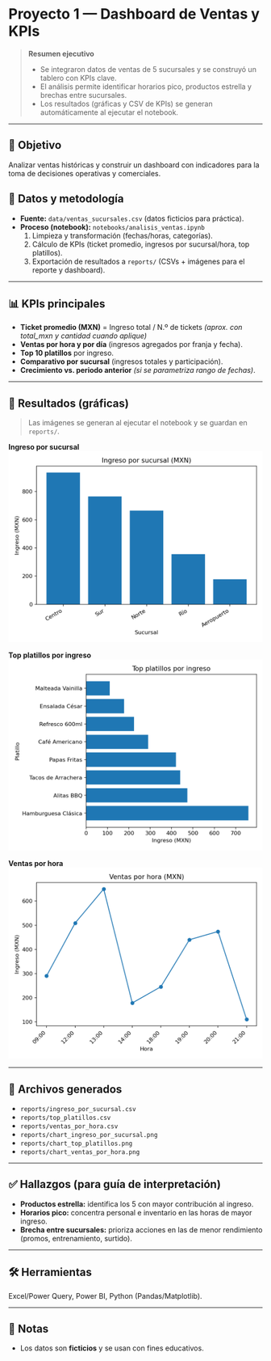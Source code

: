 # Proyecto 1 — Dashboard de Ventas y KPIs

> **Resumen ejecutivo**
> - Se integraron datos de ventas de 5 sucursales y se construyó un tablero con KPIs clave.
> - El análisis permite identificar horarios pico, productos estrella y brechas entre sucursales.
> - Los resultados (gráficas y CSV de KPIs) se generan automáticamente al ejecutar el notebook.

---

## 🎯 Objetivo
Analizar ventas históricas y construir un dashboard con indicadores para la toma de decisiones operativas y comerciales.

## 🧪 Datos y metodología
- **Fuente:** `data/ventas_sucursales.csv` (datos ficticios para práctica).
- **Proceso (notebook):** `notebooks/analisis_ventas.ipynb`
  1) Limpieza y transformación (fechas/horas, categorías).  
  2) Cálculo de KPIs (ticket promedio, ingresos por sucursal/hora, top platillos).  
  3) Exportación de resultados a `reports/` (CSVs + imágenes para el reporte y dashboard).

---

## 📊 KPIs principales
- **Ticket promedio (MXN)** = Ingreso total / N.º de tickets *(aprox. con total_mxn y cantidad cuando aplique)*  
- **Ventas por hora y por día** (ingresos agregados por franja y fecha).  
- **Top 10 platillos** por ingreso.  
- **Comparativo por sucursal** (ingresos totales y participación).  
- **Crecimiento vs. periodo anterior** *(si se parametriza rango de fechas)*.

---

## 🧾 Resultados (gráficas)
> Las imágenes se generan al ejecutar el notebook y se guardan en `reports/`.

**Ingreso por sucursal**
![Ingreso por sucursal](reports/ingreso_por_sucursal.png)

**Top platillos por ingreso**
![Top platillos](reports/top_platillos_por_ingreso.png)

**Ventas por hora**
![Ventas por hora](reports/ventas_por_hora.png)

---

## 📂 Archivos generados
- `reports/ingreso_por_sucursal.csv`  
- `reports/top_platillos.csv`  
- `reports/ventas_por_hora.csv`  
- `reports/chart_ingreso_por_sucursal.png`  
- `reports/chart_top_platillos.png`  
- `reports/chart_ventas_por_hora.png`

---

## ✅ Hallazgos (para guía de interpretación)
- **Productos estrella:** identifica los 5 con mayor contribución al ingreso.  
- **Horarios pico:** concentra personal e inventario en las horas de mayor ingreso.  
- **Brecha entre sucursales:** prioriza acciones en las de menor rendimiento (promos, entrenamiento, surtido).  

---

## 🛠 Herramientas
Excel/Power Query, Power BI, Python (Pandas/Matplotlib).

---

## 📝 Notas
- Los datos son **ficticios** y se usan con fines educativos.  

